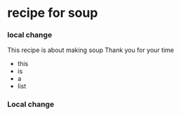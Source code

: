 # recipe for soup
### local change
This recipe is about making soup
Thank you for your time
- this
- is
- a
- list
### Local change